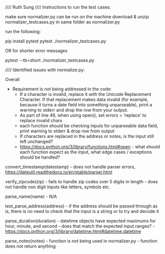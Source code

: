 //// Ruth Sung
//// Instructions to run the test cases:

  make sure normalizer.py can be run on the machine
  download & unzip normalizer_testcases.py in same folder as normalizer.py

  run the following: 

  pip install pytest
  pytest ./normalizer_testcases.py 

  OR for shorter error messages 

  pytest --tb=short ./normalizer_testcases.py


//// Identified issues with normalize.py: 

Overall
   - Requirement is not being addressed in the code:
	   - If a character is invalid, replace it with the Unicode Replacement 
	   Character. If that replacement makes data invalid (for example, because 
	   it turns a date field into something unparseable), print a warning to 
	   stderr and drop the row from your output.
	   - As part of line 49, when using open(), set errors = 'replace' to replace invalid chars 
	   - each function should be checking inputs for unparseable data field, print warning to stderr & drop row from output 
	   - If characters are replaced in the address or notes, is the input still left unchanged? 
	   - https://docs.python.org/3/library/functions.html#open 
	- what should each function expect as the input, what edge cases / exceptions should be handled?

convert_timestamp(datestamp)
	- does not handle parser errors, https://dateutil.readthedocs.io/en/stable/parser.html

verify_zipcode(zip)
	- fails to handle zip codes over 5 digits in length
	- does not handle non digit inputs like letters, symbols etc.  

parse_name(name)
	- N/A

test_parse_address(address)
	- if the address should be passed through as is, there is no need to check that the input is a string or to try and decode it

parse_duration(duration)
	- datetime objects have expected maximums for hour, minute, and second
	- does that match the expected input ranges? 
	- https://docs.python.org/3/library/datetime.html#datetime.datetime

parse_notes(notes)
	- function is not being used in normalizer.py
	- function does not return anything










